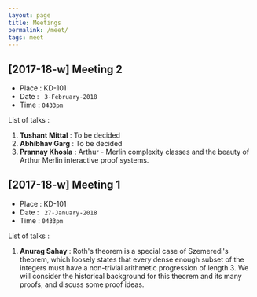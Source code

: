 ```yaml
---
layout: page
title: Meetings
permalink: /meet/
tags: meet
---
```


## [2017-18-w] Meeting 2
* Place : KD-101
* Date : `` 3-February-2018``
* Time : `` 0433pm ``

List of talks : 
1. **Tushant Mittal** : To be decided
2. **Abhibhav Garg** : To be decided
3. **Prannay Khosla** : Arthur - Merlin complexity classes and the beauty of Arthur Merlin interactive proof systems. 

## [2017-18-w] Meeting 1
* Place : KD-101
* Date : `` 27-January-2018``
* Time : `` 0433pm ``

List of talks : 
1. **Anurag Sahay** : Roth's theorem is a special case of Szemeredi's theorem, which loosely states that every dense enough subset of the integers must have a non-trivial arithmetic progression of length 3. We will consider the historical background for this theorem and its many proofs, and discuss some proof ideas.
